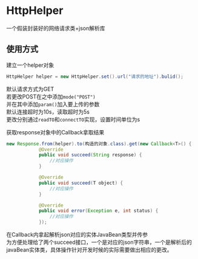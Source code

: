 # HttpHelper
一个假装封装好的网络请求类+json解析库
## 使用方式
建立一个helper对象</br>
```Java
HttpHelper helper = new HttpHelper.set().url("请求的地址").bulid();
```
默认请求方式为GET</br>
若更改POST在之中添加`mode("POST")`</br>
并在其中添加`param()`加入要上传的参数</br>
默认连接超时为10s，读取超时为5s</br>
更改分别通过`readTO`和`connectTO`实现，设置时间单位为s</br>

获取response对象中的Callback拿取结果</br>
```Java
new Response.from(helper).to(构造的对象.class).get(new Callback<T>() {
            @Override
            public void succeed(String response) {
                //对应操作
            }

            @Override
            public void succeed(T object) {
                //对应操作
            }

            @Override
            public void error(Exception e, int status) {
                //对应操作
            });
```
在Callback内拿起解析json对应的实体JavaBean类型并传参</br>
为方便处理给了两个succeed接口，一个是对应的json字符串，一个是解析后的javaBean实体类，具体操作针对开发时候的实际需要做出相应的更改。
